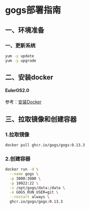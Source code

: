 # gogs部署指南

## ‌一、环境准备

### 一、更新系统

```bash
yum -y update  
yum -y upgrade
```

## ‌二、安装docker

#### EulerOS2.0
参考：[安装Docker](https://support.huaweicloud.com/bestpractice-hce/hce_bp_0002.html)

## ‌三、拉取镜像和创建容器

### 1.拉取镜像
```bash
docker pull ghcr.io/gogs/gogs:0.13.3
```

### 2.创建容器
```bash
docker run -d \
  --name gogs \
  -p 3000:3000 \
  -p 10022:22 \
  -v /opt/gogs/data:/data \
  -e GOGS_RUN_USER=git \
  --restart always \
  ghcr.io/gogs/gogs:0.13.3
```